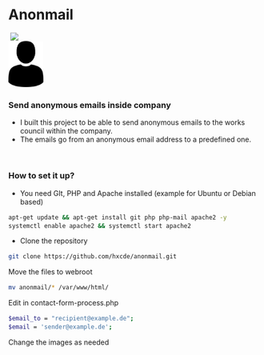 # Anonmail
<img align="right" src="https://user-images.githubusercontent.com/30338980/228526710-b8f19c39-f3e7-41c7-9354-630b1bea1f86.png" width="500" />
<br>
<img src="https://raw.githubusercontent.com/hxcde/anonmail/main/logo1.png" width="70" />

### Send anonymous emails inside company
- I built this project to be able to send anonymous emails to the works council within the company.
- The emails go from an anonymous email address to a predefined one.

<br>

### How to set it up?
- You need GIt, PHP and Apache installed (example for Ubuntu or Debian based)
```bash
apt-get update && apt-get install git php php-mail apache2 -y
systemctl enable apache2 && systemctl start apache2
```
- Clone the repository
```bash
git clone https://github.com/hxcde/anonmail.git
```
Move the files to webroot
```bash
mv anonmail/* /var/www/html/
```
Edit in contact-form-process.php
```bash
$email_to = "recipient@example.de";
$email = 'sender@example.de';
```
Change the images as needed


